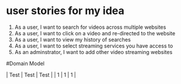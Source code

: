 # user stories for my idea

1. As a user, I want to search for videos across multiple websites
2. As a user, I want to click on a video and re-directed to the website
3. As a user, I want to view my history of searches
4. As a user, I want to select streaming services you have access to
5. As an adminstrator, I want to add other video streaming websites

#Domain Model

| Test | Test | Test |
| 1 | 1 | 1 |
